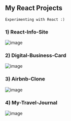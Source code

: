 ## My React Projects
    Experimenting with React :)

### 1) React-Info-Site
![image](https://user-images.githubusercontent.com/66274690/150846619-ed223896-9de1-4da8-973e-84fbc1ff2b31.png)

### 2) Digital-Business-Card
![image](https://user-images.githubusercontent.com/66274690/151254080-8f9c5c13-9dc4-4f47-92c6-653537d74147.png)

### 3) Airbnb-Clone
![image](https://user-images.githubusercontent.com/66274690/151665700-ea01a13d-8053-4eae-b9be-db0bf87fb9d0.png)

### 4) My-Travel-Journal
![image](https://user-images.githubusercontent.com/66274690/151679116-2a45cde7-9ac2-4266-8ed3-d4a51c14d1fc.png)
